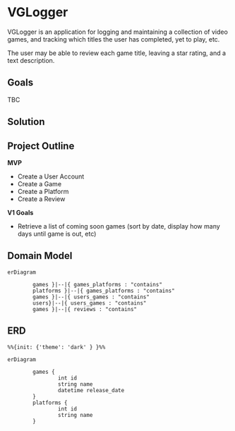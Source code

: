 # VGLogger

VGLogger is an application for logging and maintaining a collection of video games, and tracking which titles the user has completed, yet to play, etc.

The user may be able to review each game title, leaving a star rating, and a text description.

## Goals

TBC

## Solution

## Project Outline

**MVP**

- Create a User Account
- Create a Game
- Create a Platform
- Create a Review

**V1 Goals**

- Retrieve a list of coming soon games (sort by date, display how many days until game is out, etc)

## Domain Model

``` mermaid
erDiagram

        games }|--|{ games_platforms : "contains"
        platforms }|--|{ games_platforms : "contains"
        games }|--|{ users_games : "contains"
        users}|--|{ users_games : "contains"
        games }|--|{ reviews : "contains"
```

## ERD 
``` mermaid
%%{init: {'theme': 'dark' } }%%

erDiagram

        games {
                int id
                string name
                datetime release_date
        }
        platforms {
                int id
                string name                
        }

```
